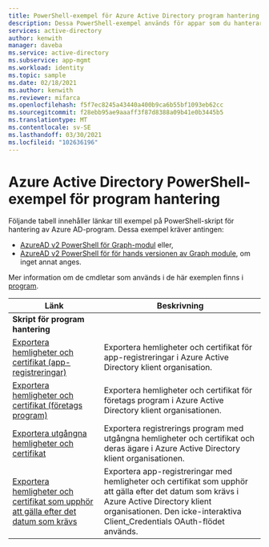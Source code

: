 ```yaml
---
title: PowerShell-exempel för Azure Active Directory program hantering
description: Dessa PowerShell-exempel används för appar som du hanterar i Azure Active Directory-klienten. Du kan använda dessa exempel skript för att hitta förfallo information om hemligheter och certifikat.
services: active-directory
author: kenwith
manager: daveba
ms.service: active-directory
ms.subservice: app-mgmt
ms.workload: identity
ms.topic: sample
ms.date: 02/18/2021
ms.author: kenwith
ms.reviewer: mifarca
ms.openlocfilehash: f5f7ec8245a43440a400b9ca6b55bf1093eb62cc
ms.sourcegitcommit: f28ebb95ae9aaaff3f87d8388a09b41e0b3445b5
ms.translationtype: MT
ms.contentlocale: sv-SE
ms.lasthandoff: 03/30/2021
ms.locfileid: "102636196"
---
```

# <a name="azure-active-directory-powershell-examples-for-application-management"></a>Azure Active Directory PowerShell-exempel för program hantering

Följande tabell innehåller länkar till exempel på PowerShell-skript för hantering av Azure AD-program. Dessa exempel kräver antingen:
- [AzureAD v2 PowerShell för Graph-modul](/powershell/azure/active-directory/install-adv2) eller,
- [AzureAD v2 PowerShell för för hands versionen av Graph module](/powershell/azure/active-directory/install-adv2?view=azureadps-2.0-preview&preserve-view=true), om inget annat anges.

Mer information om de cmdletar som används i de här exemplen finns i [program](/powershell/module/azuread/#applications).

| Länk | Beskrivning |
|---|---|
|**Skript för program hantering**||
| [Exportera hemligheter och certifikat (app-registreringar)](scripts/powershell-export-all-app-registrations-secrets-and-certs.md) | Exportera hemligheter och certifikat för app-registreringar i Azure Active Directory klient organisation. |
| [Exportera hemligheter och certifikat (företags program)](scripts/powershell-export-all-enterprise-apps-secrets-and-certs.md) | Exportera hemligheter och certifikat för företags program i Azure Active Directory klient organisationen. |
| [Exportera utgångna hemligheter och certifikat](scripts/powershell-export-apps-with-expriring-secrets.md) | Exportera registrerings program med utgångna hemligheter och certifikat och deras ägare i Azure Active Directory klient organisationen. |
| [Exportera hemligheter och certifikat som upphör att gälla efter det datum som krävs](scripts/powershell-export-apps-with-secrets-beyond-required.md) | Exportera app-registreringar med hemligheter och certifikat som upphör att gälla efter det datum som krävs i Azure Active Directory klient organisationen. Den icke-interaktiva Client_Credentials OAuth-flödet används. |
